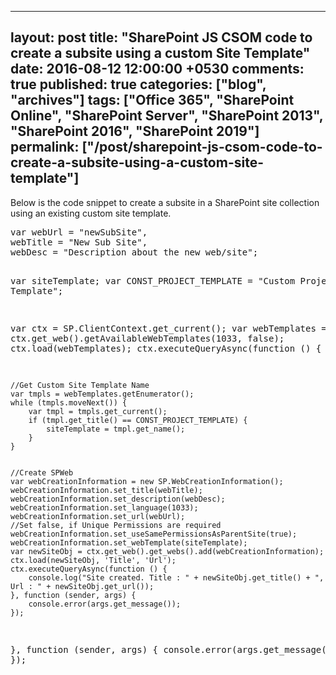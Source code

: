 ---
layout: post
title: "SharePoint JS CSOM code to create a subsite using a custom Site Template"
date: 2016-08-12 12:00:00 +0530
comments: true
published: true
categories: ["blog", "archives"]
tags: ["Office 365", "SharePoint Online", "SharePoint Server", "SharePoint 2013", "SharePoint 2016", "SharePoint 2019"]
permalink: ["/post/sharepoint-js-csom-code-to-create-a-subsite-using-a-custom-site-template"]
  ---
<!-- more -->
<p>Below is the code snippet to create a subsite in a SharePoint site collection using an existing custom site template.</p>
<pre class="brush:js;auto-links:false;toolbar:false" contenteditable="false">var webUrl = "newSubSite",
webTitle = "New Sub Site",
webDesc = "Description about the new web/site";

var siteTemplate;
var CONST_PROJECT_TEMPLATE = "Custom Project Template";

var ctx = SP.ClientContext.get_current();
var webTemplates = ctx.get_web().getAvailableWebTemplates(1033, false);
ctx.load(webTemplates);
ctx.executeQueryAsync(function () {

    //Get Custom Site Template Name
    var tmpls = webTemplates.getEnumerator();
    while (tmpls.moveNext()) {
        var tmpl = tmpls.get_current();
        if (tmpl.get_title() == CONST_PROJECT_TEMPLATE) {
            siteTemplate = tmpl.get_name();
        }
    }


    //Create SPWeb
    var webCreationInformation = new SP.WebCreationInformation();
    webCreationInformation.set_title(webTitle);
    webCreationInformation.set_description(webDesc);
    webCreationInformation.set_language(1033);
    webCreationInformation.set_url(webUrl);
    //Set false, if Unique Permissions are required
    webCreationInformation.set_useSamePermissionsAsParentSite(true); 
    webCreationInformation.set_webTemplate(siteTemplate);
    var newSiteObj = ctx.get_web().get_webs().add(webCreationInformation);
    ctx.load(newSiteObj, 'Title', 'Url');
    ctx.executeQueryAsync(function () {
        console.log("Site created. Title : " + newSiteObj.get_title() + ", Url : " + newSiteObj.get_url());
    }, function (sender, args) {
        console.error(args.get_message());
    });
}, function (sender, args) {
    console.error(args.get_message());
});</pre>
<p>&nbsp;</p>

